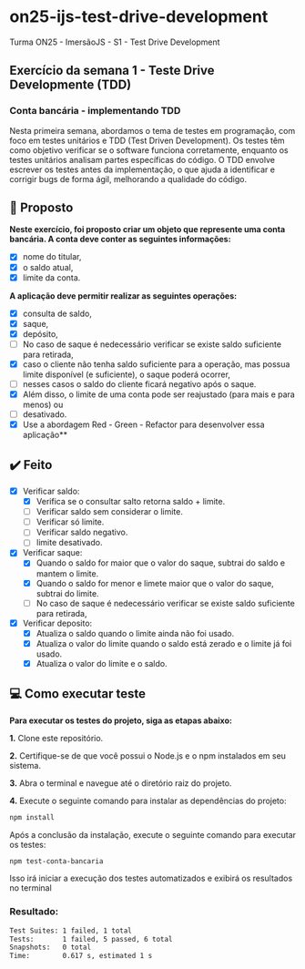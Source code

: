 # on25-ijs-test-drive-development
Turma ON25 - ImersãoJS - S1 - Test Drive Development

## Exercício da semana 1 - Teste Drive Developmente (TDD) 
### Conta bancária - implementando TDD 

Nesta primeira semana, abordamos o tema de testes em programação, com foco em testes unitários e TDD (Test Driven Development). 
Os testes têm como objetivo verificar se o software funciona corretamente, enquanto os testes unitários analisam partes específicas 
do código. 
O TDD envolve escrever os testes antes da implementação, o que ajuda a identificar e corrigir bugs de forma ágil, 
melhorando a qualidade do código.

## 🧾 Proposto

**Neste exercício, foi proposto criar um objeto que represente uma conta bancária. A conta deve conter as seguintes informações:**
- [x] nome do titular,
- [x] o saldo atual,
- [x] limite da conta.

**A aplicação deve permitir realizar as seguintes operações:**
- [x] consulta de saldo,
- [x] saque,
- [x] depósito,
- [ ] No caso de saque é nedecessário verificar se existe saldo suficiente para retirada,
- [x] caso o cliente não tenha saldo suficiente para a operação, mas possua limite disponível (e suficiente), o saque poderá 
ocorrer,
- [ ] nesses casos o saldo do cliente ficará negativo após o saque.
- [x] Além disso, o limite de uma conta pode ser reajustado (para mais e para menos) ou
- [ ] desativado.
- [x] Use a abordagem Red - Green - Refactor para desenvolver essa aplicação**

## ✔️ Feito
- [x] Verificar saldo:
   - [x] Verifica se o consultar salto retorna saldo + limite.
   - [ ] Verificar saldo sem considerar o limite.
   - [ ] Verificar só limite.
   - [ ] Verificar saldo negativo.
   - [ ] limite desativado.
- [x] Verificar saque:
   - [x] Quando o saldo for maior que o valor do saque, subtrai do saldo e mantem o limite. 
   - [x] Quando o saldo for menor e limete maior que o valor do saque, subtrai do limite.
   - [ ] No caso de saque é nedecessário verificar se existe saldo suficiente para retirada,
- [x] Verificar deposito:
   - [x] Atualiza o saldo quando o limite ainda não foi usado.
   - [x] Atualiza o valor do limite quando o saldo está zerado e o limite já foi usado.
   - [x] Atualiza o valor do limite e o saldo.   
## 💻 Como executar teste

**Para executar os testes do projeto, siga as etapas abaixo:**

**1.** Clone este repositório.

**2.** Certifique-se de que você possui o Node.js e o npm instalados em seu sistema.

**3.** Abra o terminal e navegue até o diretório raiz do projeto.

**4.** Execute o seguinte comando para instalar as dependências do projeto:

```bash 
npm install
```
Após a conclusão da instalação, execute o seguinte comando para executar os testes:

```bash
npm test-conta-bancaria
```
Isso irá iniciar a execução dos testes automatizados e exibirá os resultados no terminal


### Resultado:

```bash
Test Suites: 1 failed, 1 total
Tests:       1 failed, 5 passed, 6 total
Snapshots:   0 total
Time:        0.617 s, estimated 1 s
```
